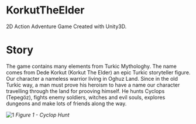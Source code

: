 # KorkutTheElder
2D Action Adventure Game Created with Unity3D.

# Story
The game contains many elements from Turkic Mythologhy. The name comes from Dede Korkut (Korkut The Elder) an epic Turkic storyteller figure. Our character a nameless warrior living in Oghuz Land. Since in the old Turkic way, a man must prove his heroism to have a name our character travelling through the land for prooving himself. He hunts Cyclops (Tepegöz), fights enemy soldiers, witches and evil souls, explores dungeons and make lots of friends along the way. 

![1](https://user-images.githubusercontent.com/66975290/198657770-c1b8b5ba-d576-4e6b-9013-270735beab22.jpg)
	_Figure 1 - Cyclop Hunt_

